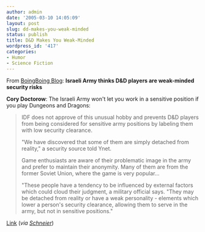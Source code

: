 ```yaml
---
author: admin
date: '2005-03-10 14:05:09'
layout: post
slug: dd-makes-you-weak-minded
status: publish
title: D&D Makes You Weak-Minded
wordpress_id: '417'
categories:
- Humor
- Science Fiction
---
```

From <a href="http://www.boingboing.net">BoingBoing Blog</a>:
<strong>Israeli Army thinks D&amp;D players are weak-minded security risks</strong>

<strong>Cory Doctorow</strong>: The Israeli Army won't let you work in a sensitive position if you play Dungeons and Dragons: 
<blockquote>IDF does not approve of this unusual hobby and prevents D&amp;D players from being considered for sensitive army positions by labeling them with low security clearance. 

"We have discovered that some of them are simply detached from reality," a security source told Ynet. 

Game enthusiasts are aware of their problematic image in the army and prefer to maintain their anonymity. Many of them are from the former Soviet Union, where the game is very popular... 

"These people have a tendency to be influenced by external factors which could cloud their judgment, a military official says. "They may be detached from reality or have a weak personality - elements which lower a person's security clearance, allowing them to serve in the army, but not in sensitive positions."</blockquote>
<a title="http://www.ynetnews.com/articles//0,7340,L-3052074,00.html" href="http://www.ynetnews.com/articles//0,7340,L-3052074,00.html">Link</a> (<i>via <a title="http://www.schneier.com/blog/" href="http://www.schneier.com/blog/">Schneier</a></i>)
